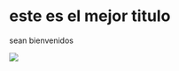 <h1> este es el mejor titulo</h1>
<p> sean bienvenidos</p>
<img src="https://www.google.com/url?sa=i&url=https%3A%2F%2Fes.digitaltrends.com%2Fcomputadoras%2Fhackers-pueden-alojar-malware-en-gif%2F&psig=AOvVaw1MCJ_6WxAJ_PLgGugyHP5C&ust=1664994555100000&source=images&cd=vfe&ved=0CAwQjRxqFwoTCMir3Jmax_oCFQAAAAAdAAAAABAI"/>
